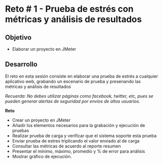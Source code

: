 # Reto # 1 - Prueba de estrés con métricas y análisis de resultados

## Objetivo

* Elaborar un proyecto en JMeter 

## Desarrollo

El reto en esta sesión consiste en elaborar una prueba de estrés a cualquier aplicativo web, grabando un escenario de prueba y presenando las métricas y análisis de resultados

*Recuerda: No debes utilizar páginas como facebook, twitter, etc, pues se pueden generar alertas de seguridad por envíos de altos usuarios.*

**Reto**

- Crear un proyecto en JMeter
- Añadir los elementos necesarios para la grabación y ejecución de pruebas
- Realizar prueba de carga y verificar que el sistema soporte esta prueba
- Enviar prueba de estres triplicando el valor enviado al de carga 
- Consultar las métricas de acuerdo al reporte resumen
- Presentar el mínimo, máximo, promedio y % de error para análisis
- Mostrar gráfico de ejecución.
